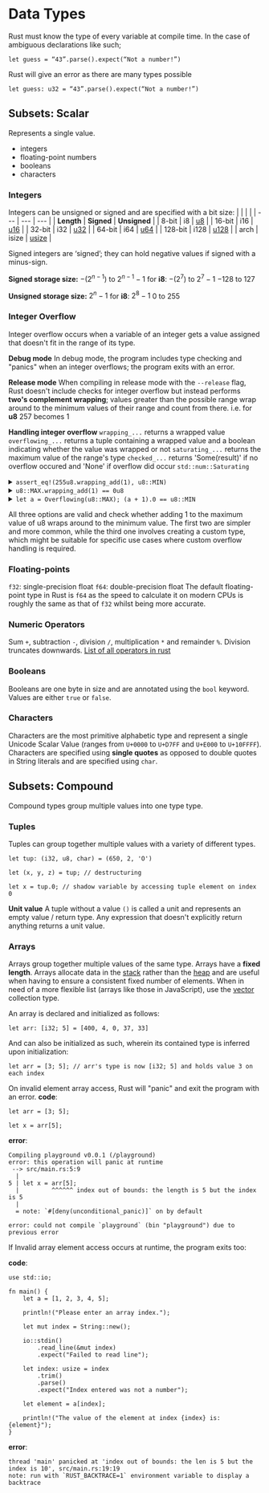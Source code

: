 Data Types
==========
Rust must know the type of every variable at compile time. In the case of ambiguous declarations like such;
```
let guess = “43”.parse().expect(“Not a number!”)
```
Rust will give an error as there are many types possible
```
let guess: u32 = “43”.parse().expect(“Not a number!”)
```  

Subsets: Scalar
---------------
Represents a single value.
* integers
* floating-point numbers
* booleans
* characters

### Integers
Integers can be unsigned or signed and are specified with a bit size:
|  |  |  |
| --- | --- | --- |
| **Length** | **Signed** | **Unsigned** |
| 8-bit | i8 | [u8](https://doc.rust-lang.org/std/primitive.u8.html#) |
| 16-bit | i16 | [u16](https://doc.rust-lang.org/std/primitive.u16.html) |
| 32-bit | i32 | [u32](https://doc.rust-lang.org/std/primitive.u32.html) |
| 64-bit | i64 | [u64](https://doc.rust-lang.org/std/primitive.u64.html) |
| 128-bit | i128 | [u128](https://doc.rust-lang.org/std/primitive.u128.html) |
| arch | isize | [usize](https://doc.rust-lang.org/std/primitive.usize.html) |

Signed integers are ‘signed’; they can hold negative values if signed with a minus-sign.

**Signed storage size:**
$-(2^{n-1})$ to $2^{n-1} - 1$ 
for **i8**:
$-(2^7)$ to $2^7-1$
$-128$ to $127$

**Unsigned storage size:**
$2^n - 1$
for **i8**:
$2^8-1$
$0$ to $255$

### Integer Overflow
Integer overflow occurs when a variable of an integer gets a value assigned that doesn't fit in the range of its type.

**Debug mode**
In debug mode, the program includes type checking and "panics" when an integer overflows; the program exits with an error.

**Release mode**
When compiling in release mode with the `--release` flag, Rust doesn't include checks for integer overflow but instead performs **two's complement wrapping**; values greater than the possible range wrap around to the minimum values of their range and count from there.
i.e. for **u8** $257$ becomes $1$

**Handling integer overflow**
`wrapping_...` returns a wrapped value
`overflowing_...` returns a tuple containing a wrapped value and a boolean indicating whether the value was wrapped or not
`saturating_...` returns the maximum value of the range's type
`checked_...` returns 'Some(result)' if no overflow occured and 'None' if overflow did occur
`std::num::Saturating` 	

<details>
	<summary><code>assert_eq!(255u8.wrapping_add(1), u8::MIN)</code></summary>

This is using an assertion to check whether the result of `255u8.wrapping_add(1)` is equal to` u8::MIN`. If the assertion fails, it will panic and indicate that the values are not equal. This approach is commonly used for testing and ensuring specific behaviors in your code.
</details>

<details>
	<summary><code>u8::MAX.wrapping_add(1) == 0u8</code></summary>
This is a direct comparison that checks whether the result of `u8::MAX.wrapping_add(1)` is equal to `0u8`. It's not using an assertion, so it won't panic if the condition is false. Instead, it will return a boolean result (`true` if equal, `false` if not).
</details>

<details>
	<summary><code>let a = Overflowing(u8::MAX); (a + 1).0 == u8::MIN</code></summary>
This code snippet appears to be using a custom type called `Overflowing` to represent integer overflow behavior. The `Overflowing` type seems to return a tuple where the first element is the wrapped value. This code creates an instance of `Overflowing` with `u8::MAX`, adds 1 to it, and checks if the first element of the resulting tuple is equal to `u8::MIN`. This approach provides more control and encapsulation for handling overflow but requires defining the `Overflowing` type.
</details>


All three options are valid and check whether adding 1 to the maximum value of u8 wraps around to the minimum value. The first two are simpler and more common, while the third one involves creating a custom type, which might be suitable for specific use cases where custom overflow handling is required.

### Floating-points
`f32`: single-precision float
`f64`: double-precision float
The default floating-point type in Rust is `f64` as the speed to calculate it on modern CPUs is roughly the same as that of `f32` whilst being more accurate.

### Numeric Operators
Sum `+`, subtraction `-`, division `/`, multiplication `*` and remainder `%`.
Division truncates downwards.
[List of all operators in rust](https://rust-book.cs.brown.edu/appendix-02-operators.html)

### Booleans
Booleans are one byte in size and are annotated using the `bool` keyword.
Values are either `true` or `false`.

### Characters
Characters are the most primitive alphabetic type and represent a single Unicode Scalar Value (ranges from `U+0000` to `U+D7FF` and `U+E000` to `U+10FFFF`).
Characters are specified using **single quotes** as opposed to double quotes in String literals and are specified using `char`.

Subsets: Compound
--
Compound types group multiple values into one type type.

### Tuples
Tuples can group together multiple values with a variety of different types.
```
let tup: (i32, u8, char) = (650, 2, 'O')

let (x, y, z) = tup; // destructuring

let x = tup.0; // shadow variable by accessing tuple element on index 0
```

**Unit value**
A tuple without a value `()` is called a unit and represents an empty value / return type. Any expression that doesn't explicitly return anything returns a unit value.

### Arrays
Arrays group together multiple values of the same type. Arrays have a **fixed length**.
Arrays allocate data in the [stack](https://rust-book.cs.brown.edu/ch04-01-what-is-ownership.html?highlight=stack#variables-live-in-the-stack) rather than the [heap](https://rust-book.cs.brown.edu/ch04-01-what-is-ownership.html?highlight=heap#boxes-live-in-the-heap) and are useful when having to ensure a consistent fixed number of elements.
When in need of a more flexible list (arrays like those in JavaScript), use the [vector](https://rust-book.cs.brown.edu/ch08-01-vectors.html) collection type.

An array is declared and initialized as follows:
```
let arr: [i32; 5] = [400, 4, 0, 37, 33]
```
And can also be initialized as such, wherein its contained type is inferred upon initialization:
```
let arr = [3; 5]; // arr's type is now [i32; 5] and holds value 3 on each index
```

On invalid element array access, Rust will "panic" and exit the program with an error.
**code**:
```
let arr = [3; 5];

let x = arr[5];
```
**error**:
```
Compiling playground v0.0.1 (/playground)
error: this operation will panic at runtime
 --> src/main.rs:5:9
  |
5 | let x = arr[5];
  |         ^^^^^^ index out of bounds: the length is 5 but the index is 5
  |
  = note: `#[deny(unconditional_panic)]` on by default

error: could not compile `playground` (bin "playground") due to previous error

```

If Invalid array element access occurs at runtime, the program exits too:

**code**:
```
use std::io;

fn main() {
    let a = [1, 2, 3, 4, 5];

    println!("Please enter an array index.");

    let mut index = String::new();

    io::stdin()
        .read_line(&mut index)
        .expect("Failed to read line");

    let index: usize = index
        .trim()
        .parse()
        .expect("Index entered was not a number");

    let element = a[index];

    println!("The value of the element at index {index} is: {element}");
}
```
**error**:
```
thread 'main' panicked at 'index out of bounds: the len is 5 but the index is 10', src/main.rs:19:19
note: run with `RUST_BACKTRACE=1` environment variable to display a backtrace
```
